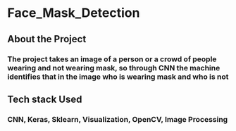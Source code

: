 # Face_Mask_Detection

## About the Project

### The project takes an image of a person or a crowd of people wearing and not wearing mask, so through CNN the machine identifies that in the image who is wearing mask and who is not

## Tech stack Used

### CNN, Keras, Sklearn, Visualization, OpenCV, Image Processing
